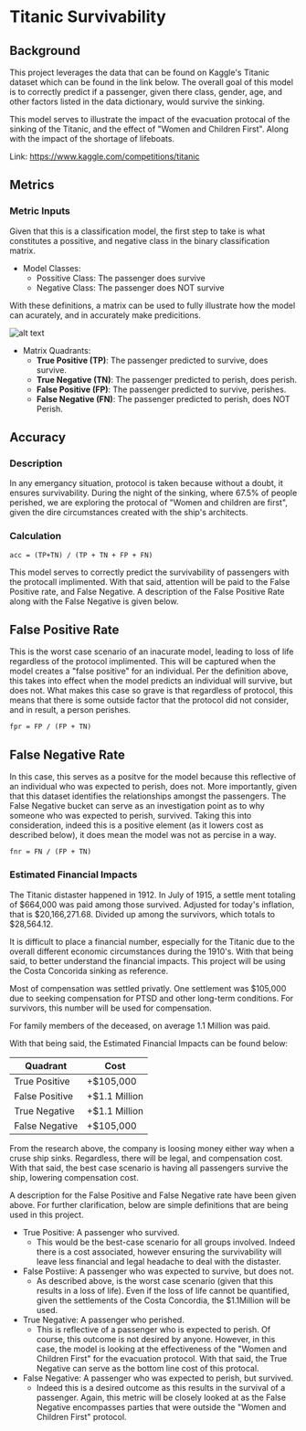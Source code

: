 # Titanic Survivability
## Background
This project leverages the data that can be found on Kaggle's Titanic dataset which can be found in the link below. The overall goal of this model is to correctly predict if a passenger, given there class, gender, age, and other factors listed in the data dictionary, would survive the sinking.

This model serves to illustrate the impact of the evacuation protocal of the sinking of the Titanic, and the effect of "Women and Children First". Along with the impact of the shortage of lifeboats.

Link: https://www.kaggle.com/competitions/titanic

## Metrics
### Metric Inputs
Given that this is a classification model, the first step to take is what constitutes a possitive, and negative class in the binary classification matrix.

- Model Classes:
  - Possitive Class: The passenger does survive
  - Negative Class: The passenger does NOT survive

With these definitions, a matrix can be used to fully illustrate how the model can acurately, and in accurately make predicitions.


![alt text](https://github.com/TheLeveyBreaks/Foundations-of-Machine-Learning/blob/main/Matrix.JPG)

- Matrix Quadrants:
  - **True Positive (TP)**: The passenger predicted to survive, does survive.
  - **True Negative (TN)**: The passenger predicted to perish, does perish.
  - **False Positive (FP)**: The passenger predicted to survive, perishes.
  - **False Negative (FN)**: The passenger predicted to perish, does NOT Perish.





## Accuracy
### Description
In any emergancy situation, protocol is taken because without a doubt, it ensures survivability. During the night of the sinking, where 67.5% of people perished, we are exploring the protocal of "Women and children are first", given the dire circumstances created with the ship's architects.

### Calculation
```
acc = (TP+TN) / (TP + TN + FP + FN)
```

This model serves to correctly predict the survivability of passengers with the protocall implimented. With that said, attention will be paid to the False Positive rate, and False Negative. A description of the False Positive Rate along with the False Negative is given below.

## False Positive Rate
This is the worst case scenario of an inacurate model, leading to loss of life regardless of the protocol implimented. This will be captured when the model creates a "false positive" for an individual. Per the definition above, this takes into effect when the model predicts an individual will survive, but does not. What makes this case so grave is that regardless of protocol, this means that there is some outside factor that the protocol did not consider, and in result, a person perishes. 

```
fpr = FP / (FP + TN)
```
## False Negative Rate
In this case, this serves as a positve for the model because this reflective of an individual who was expected to perish, does not. More importantly, given that this dataset identifies the relationships amongst the passengers. The False Negative bucket can serve as an investigation point as to why someone who was expected to perish, survived. Taking this into consideration, indeed this is a positive element (as it lowers cost as described below), it does mean the model was not as percise in a way.

```
fnr = FN / (FP + TN)
```

### Estimated Financial Impacts
The Titanic distaster happened in 1912. In July of 1915, a settle ment totaling of $664,000 was paid among those survived. Adjusted for today's inflation, that is $20,166,271.68. Divided up among the survivors, which totals to $28,564.12.

It is difficult to place a financial number, especially for the Titanic due to the overall different economic circumstances during the 1910's. With that being said, to better understand the financial impacts. This project will be using the Costa Concorida sinking as reference.

Most of compensation was settled privatly. One settlement was $105,000 due to seeking compensation for PTSD and other long-term conditions. For survivors, this number will be used for compensation. 

For family members of the deceased, on average 1.1 Million was paid. 

With that being said, the Estimated Financial Impacts can be found below:


|Quadrant|Cost|
|--------|----|
|True Positive|+$105,000|
|False Positive|+$1.1 Million|
|True Negative|+$1.1 Million|
|False Negative|+$105,000|

From the research above, the company is loosing money either way when a cruse ship sinks. Regardless, there will be legal, and compensation cost. With that said, the best case scenario is having all passengers survive the ship, lowering compensation cost. 

A description for the False Positive and False Negative rate have been given above. For further clarification, below are simple definitions that are being used in this project.

- True Positive: A passenger who survived.
  - This would be the best-case scenario for all groups involved. Indeed there is a cost associated, however ensuring the survivability will leave less financial and legal headache to deal with the distaster.
- False Postiive: A passenger who was expected to survive, but does not.
  - As described above, is the worst case scenario (given that this results in a loss of life). Even if the loss of life cannot be quantified, given the settlements of the Costa Concordia, the $1.1Million will be used. 
- True Negative: A passenger who perished.
  - This is reflective of a passenger who is expected to perish. Of course, this outcome is not desired by anyone. However, in this case, the model is looking at the effectiveness of the "Women and Children First" for the evacuation protocol. With that said, the True Negative can serve as the bottom line cost of this protocal.
- False Negative: A passenger who was expected to perish, but survived.
  - Indeed this is a desired outcome as this results in the survival of a passenger. Again, this metric will be closely looked at as the False Negative encompasses parties that were outside the "Women and Children First" protocol. 








